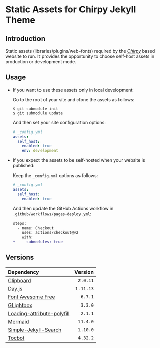 # Static Assets for Chirpy Jekyll Theme

## Introduction

Static assets (libraries/plugins/web-fonts) required by the [_Chirpy_][chirpy] based website to run. It provides the opportunity to choose self-host assets in production or development mode.

## Usage

- If you want to use these assets only in local development:

  Go to the root of your site and clone the assets as follows:

  ```console
  $ git submodule init
  $ git submodule update
  ```

  And then set your site configuration options:

  ```yml
  # _config.yml
  assets:
    self_host:
      enabled: true
      env: development
  ```

- If you expect the assets to be self-hosted when your website is published:

  Keep the `_config.yml` options as follows:

  ```yml
  # _config.yml
  assets:
    self_host:
      enabled: true
  ```

  And then update the GitHub Actions workflow in `.github/workflows/pages-deploy.yml`:

  ```diff
  steps:
    - name: Checkout
      uses: actions/checkout@v2
      with:
  +     submodules: true
  ```

## Versions

| Dependency | Version |
| :------------------------------------------------------- | --------: |
| [Clipboard] | `2.0.11` |
| [Day.js][dayjs] | `1.11.13` |
| [Font Awesome Free][fontawesome] | `6.7.1` |
| [GLightbox] | `3.3.0` |
| [Loading-attribute-polyfill] | `2.1.1` |
| [Mermaid] | `11.4.0` |
| [Simple-Jekyll-Search] | `1.10.0` |
| [Tocbot] | `4.32.2` |

<!-- deps -->

[chirpy]: https://github.com/cotes2020/jekyll-theme-chirpy
[clipboard]: https://www.jsdelivr.com/package/npm/clipboard
[dayjs]: https://www.jsdelivr.com/package/npm/dayjs
[fontawesome]: https://fontawesome.com/download
[glightbox]: https://www.jsdelivr.com/package/npm/glightbox
[loading-attribute-polyfill]: https://www.jsdelivr.com/package/npm/loading-attribute-polyfill
[mermaid]: https://www.jsdelivr.com/package/npm/mermaid
[simple-jekyll-search]: https://www.jsdelivr.com/package/npm/simple-jekyll-search
[tocbot]: https://www.jsdelivr.com/package/npm/tocbot
